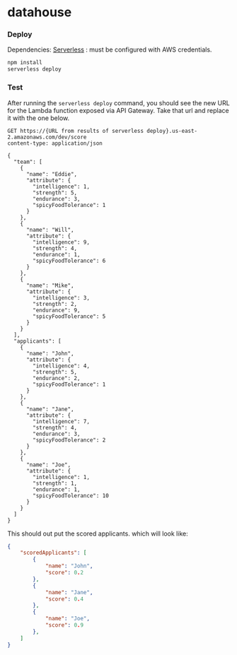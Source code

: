 # datahouse



### Deploy
Dependencies: [Serverless](https://serverless.com/) : must be configured with AWS credentials.

```bash
npm install
serverless deploy
```

### Test
After running the `serverless deploy` command, you should see the new URL for the Lambda function exposed via API Gateway.  Take that url and replace it with the one below.

```
GET https://{URL from results of serverless deploy}.us-east-2.amazonaws.com/dev/score
content-type: application/json

{
  "team": [
    {
      "name": "Eddie",
      "attribute": {
        "intelligence": 1,
        "strength": 5,
        "endurance": 3,
        "spicyFoodTolerance": 1
      }
    },
    {
      "name": "Will",
      "attribute": {
        "intelligence": 9,
        "strength": 4,
        "endurance": 1,
        "spicyFoodTolerance": 6
      }
    },
    {
      "name": "Mike",
      "attribute": {
        "intelligence": 3,
        "strength": 2,
        "endurance": 9,
        "spicyFoodTolerance": 5
      }
    }
  ],
  "applicants": [
    {
      "name": "John",
      "attribute": {
        "intelligence": 4,
        "strength": 5,
        "endurance": 2,
        "spicyFoodTolerance": 1
      }
    },
    {
      "name": "Jane",
      "attribute": {
        "intelligence": 7,
        "strength": 4,
        "endurance": 3,
        "spicyFoodTolerance": 2
      }
    },
    {
      "name": "Joe",
      "attribute": {
        "intelligence": 1,
        "strength": 1,
        "endurance": 1,
        "spicyFoodTolerance": 10
      }
    }
  ]
}
```

This should out put the scored applicants. which will look like: 

```json
{
    "scoredApplicants": [
        {
            "name": "John",
            "score": 0.2
        },        
        {
            "name": "Jane",
            "score": 0.4
        },
        {
            "name": "Joe",
            "score": 0.9
        },
    ]
}
```